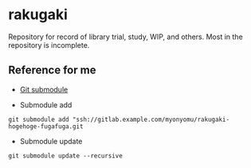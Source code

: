 # rakugaki
Repository for record of library trial, study, WIP, and others. Most in the repository is incomplete.

## Reference for me
- [Git submodule](m3tech.blog/entry/git-submodule)

- Submodule add
```shell
git submodule add "ssh://gitlab.example.com/myonyomu/rakugaki-hogehoge-fugafuga.git
```

- Submodule update
```shell
git submodule update --recursive
```